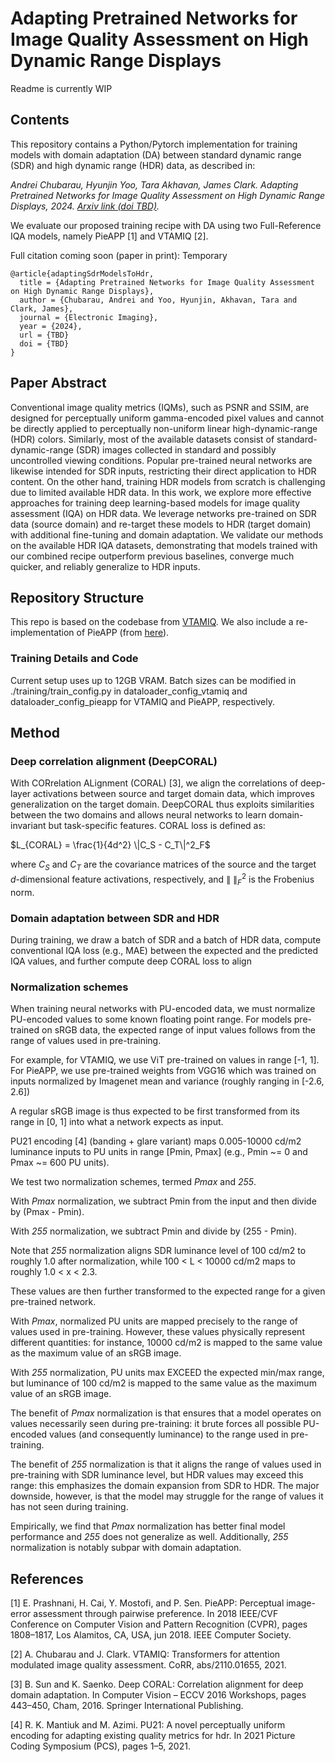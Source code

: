 # Adapting Pretrained Networks for Image Quality Assessment on High Dynamic Range Displays

Readme is currently WIP

## Contents

This repository contains a Python/Pytorch implementation for training models with domain adaptation (DA) 
between standard dynamic range (SDR) and high dynamic range (HDR) data, as  described in:

<i> Andrei Chubarau, Hyunjin Yoo, Tara Akhavan, James Clark. 
Adapting Pretrained Networks for Image Quality Assessment on High Dynamic Range Displays, 2024.
<a href="https://arxiv.org/abs/2405.00670">Arxiv link (doi TBD)</a>.
</i>

We evaluate our proposed training recipe with DA using two Full-Reference IQA models, namely PieAPP [1] and VTAMIQ [2]. 

Full citation coming soon (paper in print):
Temporary
```
@article{adaptingSdrModelsToHdr,
  title = {Adapting Pretrained Networks for Image Quality Assessment on High Dynamic Range Displays},
  author = {Chubarau, Andrei and Yoo, Hyunjin, Akhavan, Tara and Clark, James},
  journal = {Electronic Imaging},
  year = {2024},
  url = {TBD}
  doi = {TBD}
}
```

## Paper Abstract

Conventional image quality metrics (IQMs), such as PSNR and SSIM, are designed for perceptually uniform gamma-encoded 
pixel values and cannot be directly applied to perceptually non-uniform linear high-dynamic-range (HDR) colors. 
Similarly, most of the available datasets consist of standard-dynamic-range (SDR) images collected in standard and 
possibly uncontrolled viewing conditions. Popular pre-trained neural networks are likewise intended for SDR inputs, 
restricting their direct application to HDR content. On the other hand, training HDR models from scratch is challenging 
due to limited available HDR data. In this work, we explore more effective approaches for training deep learning-based 
models for image quality assessment (IQA) on HDR data. We leverage networks pre-trained on SDR data (source domain) and 
re-target these models to HDR (target domain) with additional fine-tuning and domain adaptation. We validate our 
methods on the available HDR IQA datasets, demonstrating that models trained with our combined recipe outperform 
previous baselines, converge much quicker, and reliably generalize to HDR inputs.

## Repository Structure

This repo is based on the codebase from <a href="https://github.com/ch-andrei/VTAMIQ">VTAMIQ</a>.
We also include a re-implementation of PieAPP (from <a href="https://github.com/gfxdisp/pu_pieapp">here</a>).

### Training Details and Code

Current setup uses up to 12GB VRAM.
Batch sizes can be modified in ./training/train_config.py in dataloader_config_vtamiq and dataloader_config_pieapp for 
VTAMIQ and PieAPP, respectively.

## Method

### Deep correlation alignment (DeepCORAL)

With CORrelation ALignment (CORAL) [3], we align the correlations of deep-layer activations between source and target 
domain data, which improves generalization on the target domain. DeepCORAL thus exploits similarities between the two 
domains and allows neural networks to learn domain-invariant but task-specific features. CORAL loss is defined as:

$`L_{CORAL} = \frac{1}{4d^2} \|C_S - C_T\|^2_F`$

where $`C_S`$ and $`C_T`$ are the covariance matrices of the source and the target $`d`$-dimensional feature activations, 
respectively, and $`\|\ \|^2_F`$ is the Frobenius norm.

### Domain adaptation between SDR and HDR

During training, we draw a batch of SDR and a batch of HDR data, compute conventional IQA loss (e.g., MAE) between 
the expected and the predicted IQA values, and further compute deep CORAL loss to align  

### Normalization schemes

When training neural networks with PU-encoded data, we must normalize PU-encoded values to some known floating 
point range. For models pre-trained on sRGB data, the expected range of input values follows from the range of values 
used in pre-training.

For example, for VTAMIQ, we use ViT pre-trained on values in range [-1, 1]. For PieAPP, we use pre-trained weights from
VGG16 which was trained on inputs normalized by Imagenet mean and variance (roughly ranging in [-2.6, 2.6]) 

A regular sRGB image is thus expected to be first transformed from its range in [0, 1] into what a network expects 
as input.

PU21 encoding [4] (banding + glare variant) maps 0.005-10000 cd/m2 luminance inputs to PU units in range [Pmin, Pmax] 
(e.g., Pmin ~= 0 and Pmax ~= 600 PU units).

We test two normalization schemes, termed _Pmax_ and _255_.

With _Pmax_ normalization, we subtract Pmin from the input and then divide by (Pmax - Pmin).

With _255_ normalization, we subtract Pmin and divide by (255 - Pmin). 

Note that _255_ normalization aligns SDR luminance level of 100 cd/m2 to roughly 1.0 after normalization, 
while 100 < L < 10000 cd/m2 maps to roughly 1.0 < x < 2.3.

These values are then further transformed to the expected range for a given pre-trained network.

With _Pmax_, normalized PU units are mapped precisely to the range of values used in pre-training. 
However, these values physically represent different quantities: 
for instance, 10000 cd/m2 is mapped to the same value as the maximum value of an sRGB image.

With _255_ normalization, PU units max EXCEED the expected min/max range, but luminance of 100 cd/m2 is mapped to
the same value as the maximum value of an sRGB image.

The benefit of _Pmax_ normalization is that ensures that a model operates on values necessarily seen during 
pre-training: it brute forces all possible PU-encoded values (and consequently luminance) to the range used 
in pre-training. 

The benefit of _255_ normalization is that it aligns the range of values used in pre-training with SDR luminance level,
but HDR values may exceed this range: this emphasizes the domain expansion from SDR to HDR. 
The major downside, however, is that the model may struggle for the range of values it has not seen during training.

Empirically, we find that _Pmax_ normalization has better final model performance and _255_ does not generalize as well.
Additionally, _255_ normalization is notably subpar with domain adaptation.

## References

[1] E. Prashnani, H. Cai, Y. Mostofi, and P. Sen. PieAPP: Perceptual image-error assessment through pairwise 
preference. In 2018 IEEE/CVF Conference on Computer Vision and Pattern Recognition 
(CVPR), pages 1808–1817, Los Alamitos, CA, USA, jun 2018. IEEE Computer Society.

[2] A. Chubarau and J. Clark. VTAMIQ: Transformers for attention modulated image quality assessment. 
CoRR, abs/2110.01655, 2021.

[3] B. Sun and K. Saenko. Deep CORAL: Correlation alignment for deep domain adaptation. 
In Computer Vision – ECCV 2016 Workshops, pages 443–450, Cham, 2016. Springer International Publishing.

[4] R. K. Mantiuk and M. Azimi. PU21: A novel perceptually uniform encoding for adapting existing quality metrics for 
hdr. In 2021 Picture Coding Symposium (PCS), pages 1–5, 2021.